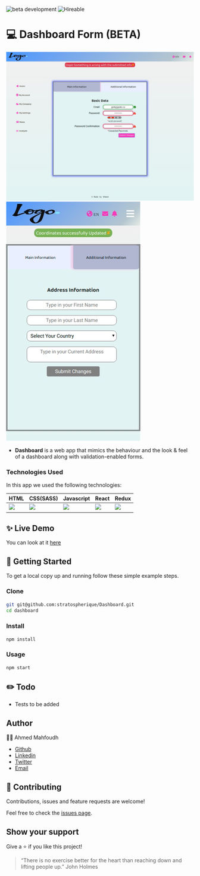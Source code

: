 ![beta development](https://img.shields.io/badge/beta-development-green?style=flat-square)
![Hireable](https://cdn.rawgit.com/hiendv/hireable/master/styles/default/yes.svg)

# 💻 Dashboard Form (BETA)

![alt text](web.jpg)
![alt text](mobile.jpg)

- **Dashboard** is a web app that mimics the behaviour and the look & feel of a dashboard along with validation-enabled forms.

### Technologies Used

In this app we used the following technologies:

HTML | CSS(SASS) | Javascript | React | Redux 
------------ | ------------- | ----------- | ----------- | -----------
<img src="https://upload.wikimedia.org/wikipedia/commons/thumb/6/61/HTML5_logo_and_wordmark.svg/1200px-HTML5_logo_and_wordmark.svg.png" width="50" /> | <img src="https://img.icons8.com/windows/64/000000/sass.png"> | <img src="https://img.icons8.com/color/48/000000/javascript.png"> | <img src="https://img.icons8.com/officel/40/000000/react.png"> | <img src="https://res.cloudinary.com/practicaldev/image/fetch/s--heipuOTP--/c_limit%2Cf_auto%2Cfl_progressive%2Cq_auto%2Cw_880/https://redux.js.org/img/redux.svg" width="50" />


## ✨ Live Demo

You can look at it [here](https://proto-dashboard.netlify.com/)

## 🚀 Getting Started

To get a local copy up and running follow these simple example steps.

### Clone

```sh
git git@github.com:stratospherique/Dashboard.git
cd dashboard
```

### Install

```sh
npm install
```

### Usage

```sh
npm start
```

## :pencil2: Todo
- Tests to be added

## Author

:male_detective: Ahmed Mahfoudh

- [Github](https://github.com/stratospherique)
- [Linkedin](https://www.linkedin.com/in/ahmed-mahfoudh/)
- [Twitter](https://twitter.com/AhmedMahfoudh8)
- [Email](mailto:ahmed.mahfoudh1991@gmail.com?subject=Website%20Inquiry)

## 🤝 Contributing

Contributions, issues and feature requests are welcome!

Feel free to check the [issues page](issues/).

## Show your support

Give a ⭐️ if you like this project!

> “There is no exercise better for the heart than reaching down and lifting people up.” 
John Holmes